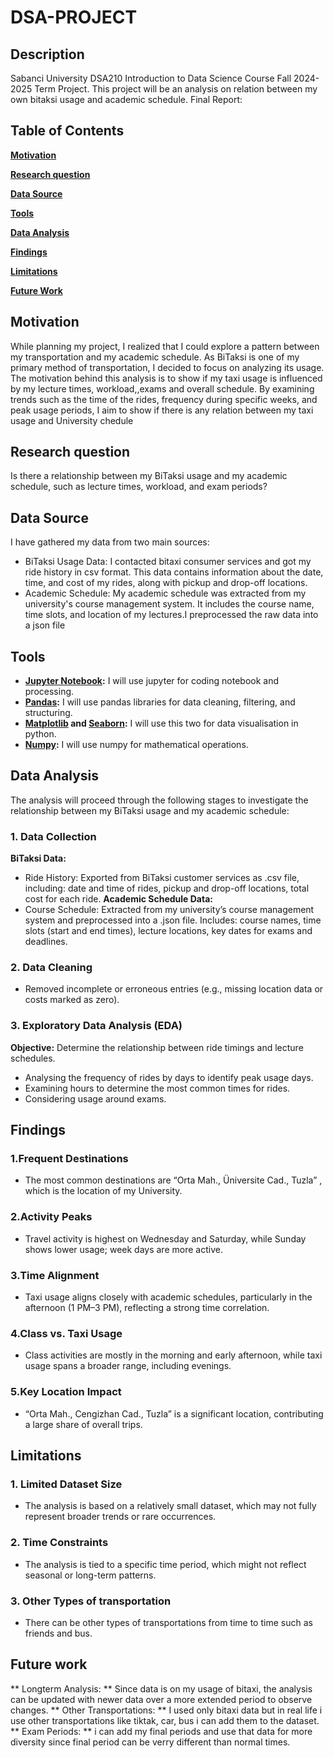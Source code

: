 # DSA-PROJECT
## Description
Sabanci University DSA210 Introduction to Data Science Course Fall 2024-2025 Term Project. This project will be an analysis on relation between my own bitaksi usage and academic schedule.
Final Report: 

## Table of Contents
**[Motivation](#motivation)**  

**[Research question](#research-question)**  

**[Data Source](#data-source)**  

**[Tools](#tools)**  

**[Data Analysis](#data-analysis)**

**[Findings](#findings)**

**[Limitations](#limitations)**  

**[Future Work](#future-work)**  

## Motivation
While planning my project, I realized that I could explore a pattern between my transportation and my academic schedule. As BiTaksi is one of my primary method of transportation, I decided to focus on analyzing its usage. The motivation behind this analysis is to show if my taxi usage is influenced by my lecture times, workload,,exams and overall schedule. By examining trends such as the time of the rides, frequency during specific weeks, and peak usage periods, I aim to show if there is any relation between my taxi usage and University chedule

## Research question
Is there a relationship between my BiTaksi usage and my academic schedule, such as lecture times, workload, and exam periods?

## Data Source
I have gathered my data from two main sources:
 - BiTaksi Usage Data: I contacted bitaxi consumer services and got my ride history in csv format. This data contains information about the date, time, and cost of my rides, along with pickup and drop-off locations.
 - Academic Schedule: My academic schedule was extracted from my university's course management system. It includes the course name, time slots, and location of my lectures.I preprocessed the raw data into a json file

## Tools

 - **[Jupyter Notebook](https://jupyter.org/):** I will use jupyter for coding notebook and processing.  
 - **[Pandas](https://pandas.pydata.org/):** I will use pandas libraries for data cleaning, filtering, and structuring.  
 - **[Matplotlib](https://matplotlib.org/) and [Seaborn](https://seaborn.pydata.org/):** I will use this two for data visualisation in python.  
 - **[Numpy](https://numpy.org/):** I will use numpy for mathematical operations.  

## Data Analysis 

The analysis will proceed through the following stages to investigate the relationship between my BiTaksi usage and my academic schedule:

### 1. Data Collection
**BiTaksi Data:**
 - Ride History: Exported from BiTaksi customer services as .csv file, including: date and time of rides, pickup and drop-off locations, total cost for each ride.
**Academic Schedule Data:**
 - Course Schedule: Extracted from my university’s course management system and preprocessed into a .json file. Includes: course names, time slots (start and end times), lecture locations, key dates for exams and deadlines.
### 2. Data Cleaning
 - Removed incomplete or erroneous entries (e.g., missing location data or costs marked as zero).
### 3. Exploratory Data Analysis (EDA) 
**Objective:** Determine the relationship between ride timings and lecture schedules.
 - Analysing the frequency of rides by days to identify peak usage days.
 - Examining  hours to determine the most common times for rides.
 - Considering usage around exams.

## Findings
###	1.Frequent Destinations
 - The most common destinations are “Orta Mah., Üniversite Cad., Tuzla” , which is the location of my University.
###	2.Activity Peaks
 - Travel activity is highest on Wednesday and Saturday, while Sunday shows lower usage; week days are more active.
###	3.Time Alignment
 - Taxi usage aligns closely with academic schedules, particularly in the afternoon (1 PM–3 PM), reflecting a strong time correlation.
###	4.Class vs. Taxi Usage
 - Class activities are mostly in the morning and early afternoon, while taxi usage spans a broader range, including evenings.
###	5.Key Location Impact
 - “Orta Mah., Cengizhan Cad., Tuzla” is a significant location, contributing a large share of overall trips.


## Limitations
###	1.	Limited Dataset Size
 - The analysis is based on a relatively small dataset, which may not fully represent broader trends or rare occurrences.
###	2.	Time Constraints
 - The analysis is tied to a specific time period, which might not reflect seasonal or long-term patterns.
### 3. Other Types of transportation
 - There can be other types of transportations from time to time such as friends and bus.
## Future work
** Longterm Analysis: ** Since data is on my usage of bitaxi, the analysis can be updated with newer data over a more extended period to observe changes.
** Other Transportations: ** I used only bitaxi data but in real life i use other transportations like tiktak, car, bus i can add them to the dataset.
** Exam Periods: ** i can add my final periods and use that data for more diversity since final period can be verry different than normal times.

